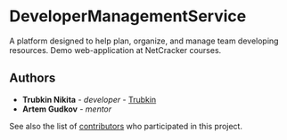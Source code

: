 # DeveloperManagementService
A platform designed to help plan, organize, and manage team developing resources.
Demo web-application at NetCracker courses.

## Authors

* **Trubkin Nikita** - *developer* - [Trubkin](https://github.com/Trubkin)
* **Artem Gudkov** - *mentor*

See also the list of [contributors](https://github.com/Trubkin/DeveloperManagementService/contributors) who participated in this project.
